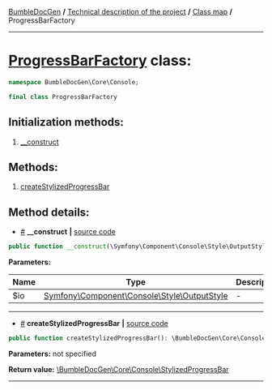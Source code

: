 <!-- {% raw %} -->
<embed> <a href="/docs/README.md">BumbleDocGen</a> <b>/</b> <a href="/docs/tech/readme.md">Technical description of the project</a> <b>/</b> <a href="/docs/tech/map.md">Class map</a> <b>/</b> ProgressBarFactory<hr> </embed>

<h1>
    <a href="https://github.com/bumble-tech/bumble-doc-gen/blob/master/src/Core/Console/ProgressBarFactory.php#L9">ProgressBarFactory</a> class:
</h1>





```php
namespace BumbleDocGen\Core\Console;

final class ProgressBarFactory
```








<h2>Initialization methods:</h2>

<ol>
<li>
    <a href="#m-construct">__construct</a>
    </li>
</ol>

<h2>Methods:</h2>

<ol>
<li>
    <a href="#mcreatestylizedprogressbar">createStylizedProgressBar</a>
    </li>
</ol>







<h2>Method details:</h2>

<div class='method_description-block'>

<ul>
<li><a name="m-construct" href="#m-construct">#</a>
 <b>__construct</b>
    <b>|</b> <a href="https://github.com/bumble-tech/bumble-doc-gen/blob/master/src/Core/Console/ProgressBarFactory.php#L11">source code</a></li>
</ul>

```php
public function __construct(\Symfony\Component\Console\Style\OutputStyle $io);
```



<b>Parameters:</b>

<table>
    <thead>
    <tr>
        <th>Name</th>
        <th>Type</th>
        <th>Description</th>
    </tr>
    </thead>
    <tbody>
            <tr>
            <td>$io</td>
            <td><a href='https://github.com/symfony/console/blob/master/Style/OutputStyle.php'>Symfony\Component\Console\Style\OutputStyle</a></td>
            <td>-</td>
        </tr>
        </tbody>
</table>



</div>
<hr>
<div class='method_description-block'>

<ul>
<li><a name="mcreatestylizedprogressbar" href="#mcreatestylizedprogressbar">#</a>
 <b>createStylizedProgressBar</b>
    <b>|</b> <a href="https://github.com/bumble-tech/bumble-doc-gen/blob/master/src/Core/Console/ProgressBarFactory.php#L15">source code</a></li>
</ul>

```php
public function createStylizedProgressBar(): \BumbleDocGen\Core\Console\StylizedProgressBar;
```



<b>Parameters:</b> not specified

<b>Return value:</b> <a href='https://github.com/bumble-tech/bumble-doc-gen/blob/master/src/Core/Console/StylizedProgressBar.php'>\BumbleDocGen\Core\Console\StylizedProgressBar</a>


</div>
<hr>

<!-- {% endraw %} -->
